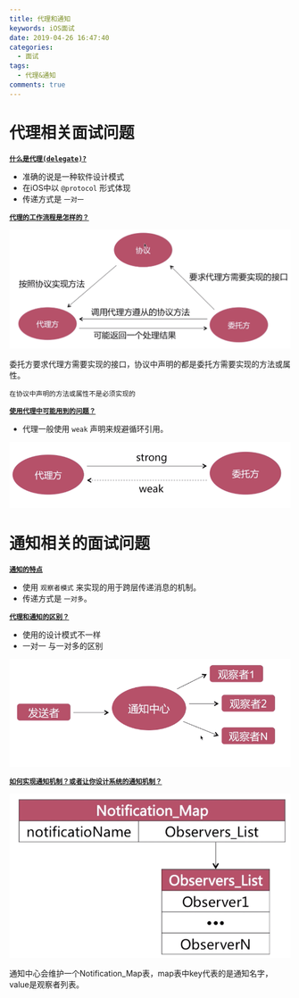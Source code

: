 ```yaml
---
title: 代理和通知
keywords: iOS面试
date: 2019-04-26 16:47:40
categories: 
  - 面试
tags:
  - 代理&通知
comments: true
---
```


# 代理相关面试问题

**<u>`什么是代理(delegate)?`</u>**

- 准确的说是一种软件设计模式
- 在iOS中以 `@protocol` 形式体现
- 传递方式是 `一对一`

**<u>`代理的工作流程是怎样的？`</u>**

![4-3-1](https://raw.githubusercontent.com/HaviLee/Blog-Images/master/Tech/4-3-1.png)

委托方要求代理方需要实现的接口，协议中声明的都是委托方需要实现的方法或属性。

`在协议中声明的方法或属性不是必须实现的`

**<u>`使用代理中可能用到的问题？`</u>**

- 代理一般使用 `weak` 声明来规避循环引用。

![4-3-2](https://raw.githubusercontent.com/HaviLee/Blog-Images/master/Tech/4-3-2.png)

# 通知相关的面试问题

**<u>`通知的特点`</u>**

- 使用 `观察者模式` 来实现的用于跨层传递消息的机制。
- 传递方式是 `一对多`。

**<u>`代理和通知的区别？`</u>**

- 使用的设计模式不一样
- 一对一 与一对多的区别

![4-3-2](https://raw.githubusercontent.com/HaviLee/Blog-Images/master/Tech/4-3-3.png)

**<u>`如何实现通知机制？或者让你设计系统的通知机制？`</u>**

![4-4-4](https://raw.githubusercontent.com/HaviLee/Blog-Images/master/Tech/4-3-4.png)

通知中心会维护一个Notification_Map表，map表中key代表的是通知名字，value是观察者列表。













